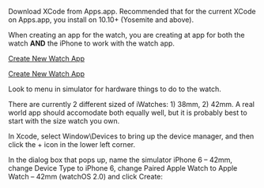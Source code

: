 
Download XCode from Apps.app. Recommended that for the current XCode on Apps.app, you install on 10.10+ (Yosemite and above).

When creating an app for the watch, you are creating at app for both the watch **AND** the iPhone to work with the watch app.

[Create New Watch App](../src/media/Screenshot_2_15_16__12_35_PM.png)

[Create New Watch App](../src/media/NewWatchProject.mov)

Look to menu in simulator for hardware things to do to the watch.

There are currently 2 different sized of iWatches: 1) 38mm, 2) 42mm. A real world app should accomodate both equally well, but it is probably best to start with the size watch you own.

In Xcode, select Window\Devices to bring up the device manager, and then click the + icon in the lower left corner.

In the dialog box that pops up, name the simulator iPhone 6 – 42mm, change Device Type to iPhone 6, change Paired Apple Watch to Apple Watch – 42mm (watchOS 2.0) and click Create:


